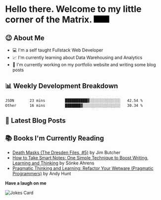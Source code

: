 # Hello there. Welcome to my little corner of the Matrix. <img src="./images/matrix.gif" width="50px">

## :wink: About Me
- :computer: I'm a self taught Fullstack Web Developer
- :chart_with_upwards_trend: I'm currently learning about Data Warehousing and Analytics
- :bookmark_tabs: I'm currently working on my portfolio website and writing some blog posts

## :bar_chart: Weekly Development Breakdown
<!--START_SECTION:waka-->

```text
JSON       23 mins         ██████████▓░░░░░░░░░░░░░░   42.54 %
Other      16 mins         ███████▓░░░░░░░░░░░░░░░░░   30.34 %
```

<!--END_SECTION:waka-->

## :memo: Latest Blog Posts
<!-- BLOG-POST-LIST:START -->
<!-- BLOG-POST-LIST:END -->

## :books: Books I'm Currently Reading
<!-- GOODREADS-LIST:START -->
- [Death Masks (The Dresden Files, #5)](https://www.goodreads.com/review/show/4828942533?utm_medium=api&utm_source=rss) by Jim Butcher
- [How to Take Smart Notes: One Simple Technique to Boost Writing, Learning and Thinking](https://www.goodreads.com/review/show/4756092681?utm_medium=api&utm_source=rss) by Sönke Ahrens
- [Pragmatic Thinking and Learning: Refactor Your Wetware (Pragmatic Programmers)](https://www.goodreads.com/review/show/4445756231?utm_medium=api&utm_source=rss) by Andy Hunt
<!-- GOODREADS-LIST:END -->

**Have a laugh on me**

<img src="https://readme-jokes.vercel.app/api" alt="Jokes Card" />